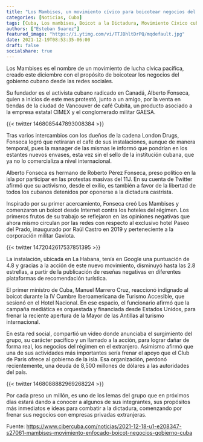 ```yaml
---
title: "Los Mambises, un movimiento cívico para boicotear negocios del gobierno de Cuba"
categories: [Noticias, Cuba]
tags: [Cuba, Los mambises, Boicot a la Dictadura, Movimiento Civico cubano, Alberto Fonseca]
authors: ["Esteban Suarez"]
featured_image: "https://i.ytimg.com/vi/TTJBhltDrPQ/mqdefault.jpg"
date: 2021-12-19T08:53:35-06:00
draft: false
socialshare: true
---
```


Los Mambises es el nombre de un movimiento de lucha cívica pacífica, creado este diciembre con el propósito de boicotear los negocios del gobierno cubano desde las redes sociales. 

Su fundador es el activista cubano radicado en Canadá, Alberto Fonseca, quien a inicios de este mes protestó, junto a un amigo, por la venta en tiendas de la ciudad de Vancouver de café Cubita, un producto asociado a la empresa estatal CIMEX y el conglomerado militar GAESA. 

{{< twitter 1468085447893008384 >}}

Tras varios intercambios con los dueños de la cadena London Drugs, Fonseca logró que retiraran el café de sus instalaciones, aunque de manera temporal, pues la manager de las mismas le informó que pondrían en los estantes nuevos envases, esta vez sin el sello de la institución cubana, que ya no lo comercializa a nivel internacional. 

Alberto Fonseca es hermano de Roberto Pérez Fonseca, preso político en la isla por participar en las protestas masivas del 11J. En su cuenta de Twitter afirmó que su activismo, desde el exilio, es también a favor de la libertad de todos los cubanos detenidos por oponerse a la dictadura castrista. 

Inspirado por su primer acercamiento, Fonseca creó Los Mambises y comenzaron un boicot desde Internet contra los hoteles del régimen. Los primeros frutos de su trabajo se reflejaron en las opiniones negativas que ahora mismo circulan por las redes con respecto al exclusivo hotel Paseo del Prado, inaugurado por Raúl Castro en 2019 y perteneciente a la corporación militar Gaviota. 

{{< twitter 1472042617537851395 >}}

La instalación, ubicada en La Habana, tenía en Google una puntuación de 4.8 y gracias a la acción de este nuevo movimiento, disminuyó hasta las 2.8 estrellas, a partir de la publicación de reseñas negativas en diferentes plataformas de recomendación turística. 

El primer ministro de Cuba, Manuel Marrero Cruz, reaccionó indignado al boicot durante la IV Cumbre Iberoamericana de Turismo Accesible, que sesionó en el Hotel Nacional. En ese espacio, el funcionario afirmó que la campaña mediática es orquestada y financiada desde Estados Unidos, para frenar la reciente apertura de la Mayor de las Antillas al  turismo internacional. 

En esta red social, compartió un video donde anunciaba el surgimiento del grupo, su carácter pacífico y un llamado a la acción, para lograr dañar de forma real, los negocios del régimen en el extranjero. Asimismo afirmó que una de sus actividades más importantes sería frenar el apoyo que el Club de París ofrece al gobierno de la isla. Esa organización, perdonó recientemente, una deuda de 8,500 millones de dólares a las autoridades del país. 

{{< twitter 1468088882969268224 >}}

Por cada preso un millón, es uno de los lemas del grupo que en próximos días estará dando a conocer a algunos de sus integrantes, sus propósitos más inmediatos e ideas para combatir a la dictadura, comenzando por frenar sus negocios con empresas privadas extranjeras. 



Fuente: https://www.cibercuba.com/noticias/2021-12-18-u1-e208347-s27061-mambises-movimiento-enfocado-boicot-negocios-gobierno-cuba
